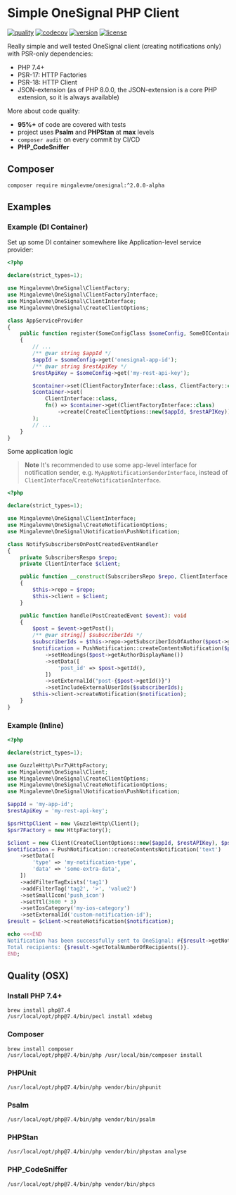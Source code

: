 # Simple OneSignal PHP Client

[![quality](https://github.com/mingalevme/onesignal-php/actions/workflows/quality.yml/badge.svg)](https://github.com/mingalevme/onesignal-php/actions)
[![codecov](https://codecov.io/gh/mingalevme/onesignal-php/branch/master/graph/badge.svg?token=JelfrDfOkJ)](https://codecov.io/gh/mingalevme/onesignal-php)
[![version](https://img.shields.io/packagist/v/mingalevme/onesignal?include_prereleases)](https://packagist.org/packages/mingalevme/onesignal)
[![license](https://img.shields.io/packagist/l/mingalevme/onesignal)](https://packagist.org/packages/mingalevme/onesignal)

Really simple and well tested OneSignal client (creating notifications only) with PSR-only dependencies:
- PHP 7.4+
- PSR-17: HTTP Factories
- PSR-18: HTTP Client
- JSON-extension (as of PHP 8.0.0, the JSON-extension is a core PHP extension, so it is always available)

More about code quality:
- **95%+** of code are covered with tests
- project uses **Psalm** and **PHPStan** at **max** levels 
- `composer audit` on every commit by CI/CD
- **PHP_CodeSniffer**

## Composer

```shell
composer require mingalevme/onesignal:^2.0.0-alpha
```

## Examples

### Example (DI Container)

Set up some DI container somewhere like Application-level service provider:

```php
<?php

declare(strict_types=1);

use Mingalevme\OneSignal\ClientFactory;
use Mingalevme\OneSignal\ClientFactoryInterface;
use Mingalevme\OneSignal\ClientInterface;
use Mingalevme\OneSignal\CreateClientOptions;

class AppServiceProvider
{
    public function register(SomeConfigClass $someConfig, SomeDIContainerClass $container): void
    {
        // ...
        /** @var string $appId */
        $appId = $someConfig->get('onesignal-app-id');
        /** @var string $restApiKey */
        $restApiKey = $someConfig->get('my-rest-api-key');

        $container->set(ClientFactoryInterface::class, ClientFactory::class);
        $container->set(
            ClientInterface::class,
            fn() => $container->get(ClientFactoryInterface::class)
                ->create(CreateClientOptions::new($appId, $restAPIKey))
        );
        // ...
    }
}
```

Some application logic

> **Note**
> It's recommended to use some app-level interface for notification sender, e.g. `MyAppNotificationSenderInterface`,
> instead of `ClientInterface`/`CreateNotificationInterface`. 

```php
<?php

declare(strict_types=1);

use Mingalevme\OneSignal\ClientInterface;
use Mingalevme\OneSignal\CreateNotificationOptions;
use Mingalevme\OneSignal\Notification\PushNotification;

class NotifySubscribersOnPostCreatedEventHandler
{
    private SubscribersRespo $repo;
    private ClientInterface $client;

    public function __construct(SubscribersRepo $repo, ClientInterface $client)
    {
        $this->repo = $repo;
        $this->client = $client;
    }

    public function handle(PostCreatedEvent $event): void
    {
        $post = $event->getPost();
        /** @var string[] $subscriberIds */
        $subscriberIds = $this->repo->getSubscriberIdsOfAuthor($post->getAuthorId());
        $notification = PushNotification::createContentsNotification($post->getTitle())
            ->setHeadings($post->getAuthorDisplayName())
            ->setData([
                'post_id' => $post->getId(),
            ])
            ->setExternalId("post-{$post->getId()}")
            ->setIncludeExternalUserIds($subscriberIds);
        $this->client->createNotification($notification);
    }
}
```

### Example (Inline)

```php
<?php

declare(strict_types=1);

use GuzzleHttp\Psr7\HttpFactory;
use Mingalevme\OneSignal\Client;
use Mingalevme\OneSignal\CreateClientOptions;
use Mingalevme\OneSignal\CreateNotificationOptions;
use Mingalevme\OneSignal\Notification\PushNotification;

$appId = 'my-app-id';
$restApiKey = 'my-rest-api-key';

$psrHttpClient = new \GuzzleHttp\Client();
$psr7Factory = new HttpFactory();

$client = new Client(CreateClientOptions::new($appId, $restAPIKey), $psrHttpClient, $psr7Factory, $psr7Factory);
$notification = PushNotification::createContentsNotification('text')
    ->setData([
        'type' => 'my-notification-type',
        'data' => 'some-extra-data',
    ])
    ->addFilterTagExists('tag1')
    ->addFilterTag('tag2', '>', 'value2')
    ->setSmallIcon('push_icon')
    ->setTtl(3600 * 3)
    ->setIosCategory('my-ios-category')
    ->setExternalId('custom-notification-id');
$result = $client->createNotification($notification);

echo <<<END
Notification has been successfully sent to OneSignal: #{$result->getNotificationId()}.
Total recipients: {$result->getTotalNumberOfRecipients()}.
END;
```

## Quality (OSX)

### Install PHP 7.4+

```shell
brew install php@7.4
/usr/local/opt/php@7.4/bin/pecl install xdebug
```

### Composer

```shell
brew install composer
/usr/local/opt/php@7.4/bin/php /usr/local/bin/composer install
```

### PHPUnit

```shell
/usr/local/opt/php@7.4/bin/php vendor/bin/phpunit
```

### Psalm

```shell
/usr/local/opt/php@7.4/bin/php vendor/bin/psalm
```

### PHPStan

```shell
/usr/local/opt/php@7.4/bin/php vendor/bin/phpstan analyse
```

### PHP_CodeSniffer

```shell
/usr/local/opt/php@7.4/bin/php vendor/bin/phpcs
```
